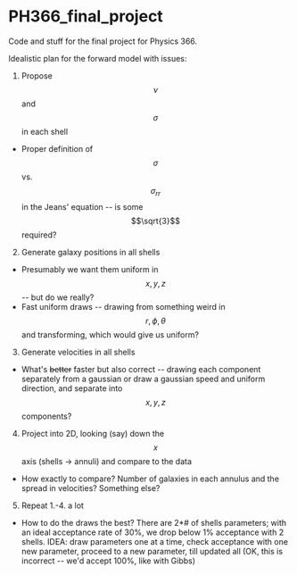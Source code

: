 # PH366_final_project
Code and stuff for the final project for Physics 366.

Idealistic plan for the forward model with issues:

1. Propose $$\nu$$ and $$\sigma$$ in each shell
  * Proper definition of $$\sigma$$ vs. $$\sigma_{rr}$$ in the Jeans' equation -- is some $$\sqrt{3}$$ required?
2. Generate galaxy positions in all shells
  * Presumably we want them uniform in $$x,y,z$$ -- but do we really?
  * Fast uniform draws -- drawing from something weird in $$r,\phi,\theta$$ and transforming, which would give us uniform?
3. Generate velocities in all shells
  * What's ~~better~~ faster but also correct -- drawing each component separately from a gaussian or draw a gaussian speed and uniform direction, and separate into $$x,y,z$$ components?
4. Project into 2D, looking (say) down the $$x$$ axis (shells -> annuli) and compare to the data
  * How exactly to compare? Number of galaxies in each annulus and the spread in velocities? Something else?
5. Repeat 1.-4. a lot
  * How to do the draws the best? There are 2*# of shells parameters; with an ideal acceptance rate of 30%, we drop below 1% acceptance with 2 shells. IDEA: draw parameters one at a time, check acceptance with one new parameter, proceed to a new parameter, till updated all (OK, this is incorrect -- we'd accept 100%, like with Gibbs)
